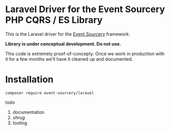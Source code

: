 # Laravel Driver for the Event Sourcery PHP CQRS / ES Library #

This is the Laravel driver for the [Event Sourcery](https://github.com/event-sourcery/event-sourcery) framework.

**Library is under conceptual development. Do not use.** 

This code is extremely proof-of-concepty. Once we work in production with it for a few months we'll have it cleaned up and documented.

# Installation #

`composer require event-sourcery/laravel`

todo

1. documentation
2. *shrug*
3. tooling